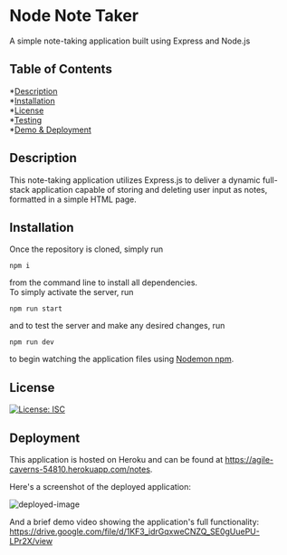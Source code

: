 # Node Note Taker
A simple note-taking application built using Express and Node.js

## Table of Contents

*[Description](#description)  
*[Installation](#installation)  
*[License](#license)  
*[Testing](#testing)  
*[Demo & Deployment](#deployment)

## Description
This note-taking application utilizes Express.js to deliver a dynamic full-stack application capable of storing and deleting user input as notes, formatted in a simple HTML page.

## Installation
Once the repository is cloned, simply run
```
npm i
```
from the command line to install all dependencies.  
To simply activate the server, run
```
npm run start
```
and to test the server and make any desired changes, run
```
npm run dev
```
to begin watching the application files using [Nodemon npm](https://www.npmjs.com/package/nodemon).

## License
[![License: ISC](https://img.shields.io/badge/License-ISC-blue.svg)](https://opensource.org/licenses/ISC)  

## Deployment
This application is hosted on Heroku and can be found at https://agile-caverns-54810.herokuapp.com/notes.

Here's a screenshot of the deployed application:

![deployed-image](https://drive.google.com/uc?export=view&id=1ekZLPPrgzJOVfOITR6Uq82UDd4Z2HCym)

And a brief demo video showing the application's full functionality: https://drive.google.com/file/d/1KF3_idrGqxweCNZQ_SE0gUuePU-LPr2X/view
